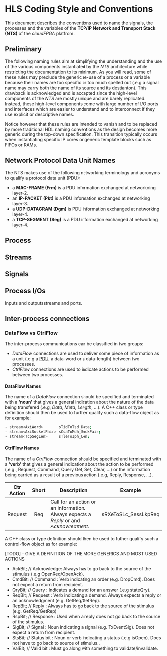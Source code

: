 # HLS Coding Style and Conventions
This document describes the conventions used to name the signals, the processes and the variables of the **TCP/IP Network and Transport Stack (NTS)** of the *cloudFPGA* platfrom.  

## Preliminary
The following naming rules aim at simplifying the understanding and the use of the various components instantiated by the *NTS* architecture while restricting the documentation to its minimum. 
As you will read, some of these rules may preclude the generic re-use of a process or a variable because their names are too specific or too much spelled out (.e.g a signal name may carry both the name  of its source and its destianton). 
This drawback is acknowledged and is accepted since the high-level components of the *NTS* are mostly unique and are barely replicated. 
Instead, these high-level components come with large number of I/O ports and interfaces which are easier to understand and to interconnect if they use explicit or descriptive names.

Notice however that these rules are intended to vanish and to be replaced by more traditional HDL naming conventions as the design becomes more generic during the top-down specification. 
This transition typically occurs when instantiating specific IP cores or generic template blocks such as FIFOs or RAMs.

## <a name="pdu"></a>Network Protocol Data Unit Names
The NTS makes use of the following networking terminology and acronyms to qualify a protocol data unit (PDU):
- a **MAC-FRAME (Frm)** is a PDU information exchanged at networkoing layer-2.
- an **IP-PACKET (Pkt)** is a PDU information exchanged at networking layer-3.
- a **UDP-DATAGRAM (Dgm)** is PDU information exchanged at networking layer-4.
- a **TCP-SEGMENT (Seg)** is a PDU information exchanged at networking layer-4.

## Process

## Streams

## Signals

## Process I/Os
Inputs and outputsstreams and ports.

## Inter-process connections

### DataFlow vs CtrlFlow
The inter-process communications can be classified in two groups:
- *DataFlow* connections are used to deliver some piece of information as a unit (.e.g a [PDU](#pdu), a data-word or a data-length) between two processes.
- *CtrlFlow* connections are used to indicate actions to be performed between two processes.

#### DataFlow Names

The name of a *DataFlow* connection should be specified and terminated with a **'noun'** that gives a general indication about the nature of the data being transfered (.e.g, *Data*, *Meta*, *Length*, ...). A C++ class or type definition should then be used to further qualify such a data-flow object as for example:
```bash 
- stream<AxiWord>       sTidToTsd_Data;
- stream<AxiSocketPair> sCsaToMdh_SockPair;
- stream<TcpSegLen>     sTleToIph_Len;
```

#### CtrlFlow Names
The name of a *CtrlFlow* connection should be specified and terminated with a **'verb'** that gives a general indication about the action to be performed (.e.g., Request, Command, Query Get, Set, Clear, ...) or the information being carried as a result of a previous action (.e.g, Reply, Response, ...).
 
| Ctr Action | Short | Description                         |  Example            | 
| ---------- |:-----:| ----------------------------------- | ------------------- | 
| Request    | Req   | Call for an action or an information. Always expects a *Reply* or and *Acknowledment*. | sRXeToSLc_SessLkpReq    



A C++ class or type definition should then be used to futher qualify such a control-flow object as for example:   












[TODO] - GIVE A DEFINITION OF THE MORE GENERICS AND MOST USED ACTIONS
- AckBit;  // Acknowledge: Always has to go back to the source of the stimulus (.e.g OpenReq/OpenAck).
- CmdBit;  // Command    : Verb indicating an order (e.g. DropCmd). Does not expect a return from recipient.
- QryBit;  // Query      : Indicates a demand for an answer (.e.g stateQry).
- ReqBit;  // Request    : Verb indicating a demand. Always expects a reply or an acknowledgment (e.g. GetReq/GetRep).
- RepBit;  // Reply      : Always has to go back to the source of the stimulus (e.g. GetReq/GetRep)
- RspBit;  // Response   : Used when a reply does not go back to the source of the stimulus.
- SigBit;  // Signal     : Noun indicating a signal (e.g. TxEventSig). Does not expect a return from recipient.
- StsBit;  // Status bit : Noun or verb indicating a status (.e.g isOpen). Does not  have to go back to source of stimulus..
- ValBit;  // Valid bit  : Must go along with something to validate/invalidate.


